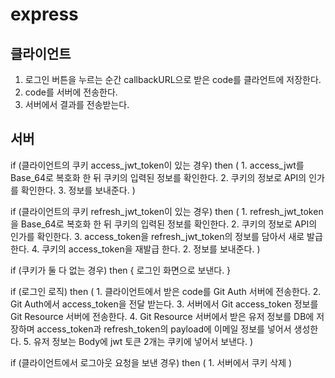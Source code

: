 # express

## 클라이언트

1. 로그인 버튼을 누르는 순간 callbackURL으로 받은 code를 클라언트에 저장한다.
2. code를 서버에 전송한다.
3. 서버에서 결과를 전송받는다.

## 서버

if (클라이언트의 쿠키 access_jwt_token이 있는 경우) then ( 1. access_jwt를 Base_64로 복호화 한 뒤 쿠키의 입력된 정보를 확인한다. 2. 쿠키의 정보로 API의 인가를 확인한다. 3. 정보를 보내준다.
)

if (클라이언트의 쿠키 refresh_jwt_token이 있는 경우) then ( 1. refresh_jwt_token을 Base_64로 복호화 한 뒤 쿠키의 입력된 정보를 확인한다. 2. 쿠키의 정보로 API의 인가를 확인한다. 3. access_token을 refresh_jwt_token의 정보를 담아서 새로 발급한다. 4. 쿠키의 access_token을 재발급 한다. 2. 정보를 보내준다.
)

if (쿠키가 둘 다 없는 경우) then {
로그인 화면으로 보낸다.
}

if (로그인 로직) then ( 1. 클라이언트에서 받은 code를 Git Auth 서버에 전송한다. 2. Git Auth에서 access_token을 전달 받는다. 3. 서버에서 Git access_token 정보를 Git Resource 서버에 전송한다. 4. Git Resource 서버에서 받은 유저 정보를 DB에 저장하며 access_token과 refresh_token의 payload에 이메일 정보를 넣어서 생성한다. 5. 유저 정보는 Body에 jwt 토큰 2개는 쿠키에 넣어서 보낸다.
)

if (클라이언트에서 로그아웃 요청을 보낸 경우) then ( 1. 서버에서 쿠키 삭제
)

